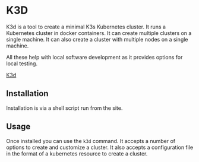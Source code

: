 # K3D

K3d is a tool to create a minimal K3s Kubernetes cluster.
It runs a Kubernetes cluster in docker containers.
It can create multiple clusters on a single machine.
It can also create a cluster with multiple nodes on a single machine.

All these help with local software development as it provides options for local testing.

[K3d](https://k3d.io/)

## Installation

Installation is via a shell script run from the site.

## Usage

Once installed you can use the `k3d` command.
It accepts a number of options to create and customize a cluster.
It also accepts a configuration file in the format of a kubernetes resource to create a cluster.


